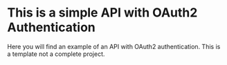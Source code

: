 # This is a simple API with OAuth2 Authentication
Here you will find an example of an API with OAuth2 authentication. This is a template not a complete project.

